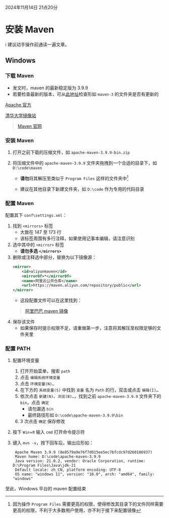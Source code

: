 2024年11月14日 21点20分

# 安装 Maven

ℹ️ 建议动手操作前通读一遍文章。

## Windows

### 下载 Maven

- 发文时，maven 的最新稳定版为 3.9.9
- 若要检查最新的版本，可从[此地址](https://mirrors.tuna.tsinghua.edu.cn/apache/maven/ "清华 Apache maven 镜像")检查形如 `maven-3` 的文件夹是否有更新的

[Apache 官方](https://dlcdn.apache.org/maven/maven-3/3.9.9/binaries/apache-maven-3.9.9-bin.zip)

[清华大学镜像站](https://mirrors.tuna.tsinghua.edu.cn/apache/maven/maven-3/3.9.9/binaries/apache-maven-3.9.9-bin.zip)

> [Maven 官网](https://maven.apache.org/)

### 安装 Maven


1. 打开之前下载的压缩文件，如 `apache-maven-3.9.9-bin.zip`

2. 将压缩文件中的 `apache-maven-3.9.9` 文件夹拖拽到一个合适的目录下，如 `D:\code\maven`

    - **请勿**将其解压至类似于 `Program Files` 这样的文件夹中[^注1]

    - 建议在其他目录下新建文件夹，如 `D:\code` 作为专用的代码目录

### 配置 Maven

配置其下 `conf\settings.xml`：

1. 找到 `<mirrors>` 标签
   - 大致在 147 至 173 行
   - 该标签周围有多行注释，如果使用记事本编辑，请注意识别
2. 选中其中的 `<mirror>` 标签
   - **请勿多选 `</mirrors>`**
3. 删除或注释选中部分，替换为以下镜像源：
    ```xml
    <mirror>
        <id>aliyunmaven</id>
        <mirrorOf>*</mirrorOf>
        <name>阿里云公共仓库</name>
        <url>https://maven.aliyun.com/repository/public</url>
    </mirror>
    ```
   - 这段配置文件可以在这里找到：
   > [阿里巴巴 maven 镜像](https://developer.aliyun.com/mirror/maven)
4. 保存该文件
   - 如果保存时提示权限不足，请重做第一步，注意将其解压至权限足够的文件夹里

### 配置 PATH

1. 配置环境变量
   1. 打开开始菜单，搜索 `path`
   2. 点击 `编辑系统环境变量`
   3. 点击 `环境变量(N)…`
   4. 在下方的 `系统变量(S)` 中找到 `变量` 名为 `Path` 的行，双击或点击 `编辑(I)…`
   5. 依次点击 `新建(N)`、`浏览(B)…`，找到之前 `apache-maven-3.9.9` 文件夹下的 `bin`，点击 `确定`
      - 请勿漏选 `bin`
      - 最终路径形如 `D:\code\apache-maven-3.9.9\bin`
   6. 3 次点击 `确定` 保存修改

2. 按下 `Win`+`R` 输入 `cmd` 打开命令提示符

3. 键入 `mvn -v`，按下回车后，输出应形如：
   ```
    Apache Maven 3.9.9 (8e8579a9e76f7d015ee5ec7bfcdc97d260186937)
    Maven home: D:\code\apache-maven-3.9.9
    Java version: 21.0.2, vendor: Oracle Corporation, runtime: D:\Program Files\Java\jdk-21
    Default locale: zh_CN, platform encoding: UTF-8
    OS name: "windows 11", version: "10.0", arch: "amd64", family: "windows"
   ```

至此，Windows 平台的 maven 配置结束

[^注1]: 因为操作 `Program Files` 需要更高的权限，使得修改其目录下的文件同样需要更高的权限，不利于大多数用户使用，亦不利于接下来配置镜像